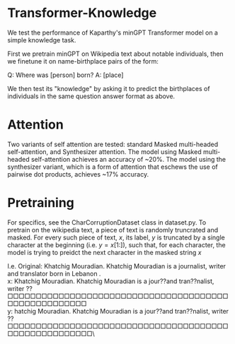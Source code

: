 # Transformer-Knowledge

We test the performance of Kaparthy's minGPT Transformer model on a simple knowledge task.

First we pretrain minGPT on Wikipedia text about notable individuals, then we finetune it on name-birthplace pairs of the form: 

Q: Where was [person] born?
A: [place]

We then test its "knowledge" by asking it to predict the birthplaces of individuals in the same question answer format as above. 

# Attention

Two variants of self attention are tested: standard Masked multi-headed self-attention, and Synthesizer attention. The model using Masked multi-headed self-attention achieves an accuracy of ~20%. The model using the synthesizer variant, which is a form of attention that eschews the use of pairwise dot products, achieves ~17% accuracy. 



# Pretraining

For specifics, see the CharCorruptionDataset class in dataset.py. To pretrain on the wikipedia text, a piece of text is randomly truncrated and masked. For every such piece of text, $x$, its label, $y$ is truncated by a single character at the beginning (i.e. $y = x[1:]$), such that, for each character, the model is trying to preidct the next character in the masked string $x$

I.e. 
Original: Khatchig Mouradian. Khatchig Mouradian is a journalist, writer and translator born in Lebanon .\
x:        Khatchig Mouradian. Khatchig Mouradian is a jour⁇and tran⁇nalist, writer ⁇□□□□□□□□□□□□□□□□□□□□□□□□□□□□□□□□□□□□□□□□□□□□□□□□□□□□□\
y:        hatchig Mouradian. Khatchig Mouradian is a jour⁇and tran⁇nalist, writer ⁇□□□□□□□□□□□□□□□□□□□□□□□□□□□□□□□□□□□□□□□□□□□□□□□□□□□□□□\


